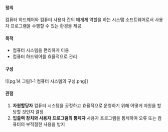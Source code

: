#### 정의
컴퓨터 하드웨어와 컴퓨터 사용자 간의 매개체 역할을 하는 시스템 소프트웨어로서 사용자 프로그램을 수행할 수 있는 환경을 제공

#### 목적
- 컴퓨터 시스템을 편리하게 이용
- 컴퓨터 하드웨어를 효율적으로 관리

#### 구성
![[pg.14 그림1-1 컴퓨터 시스템의 구성.png]]

#### 관점
1. **자원할당자**
   컴퓨터 시스템을 공정하고 효율적으로 운영하기 위해 어떻게 자원을 할당할 것인지 결정
2. **입출력 장치와 사용자 프로그램의 통제자**
   사용자 프로그램을 통제하여 오류 또는 컴퓨터의 부적절한 사용을 방지